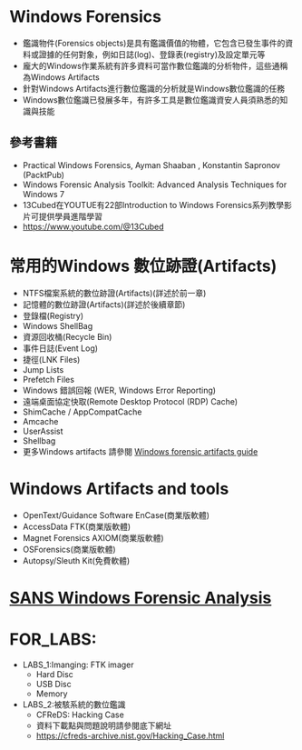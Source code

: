 # Windows Forensics
- 鑑識物件(Forensics objects)是具有鑑識價值的物體，它包含已發生事件的資料或證據的任何對象，例如日誌(log)、登錄表(registry)及設定單元等
- 龐大的Windows作業系統有許多資料可當作數位鑑識的分析物件，這些通稱為Windows Artifacts
- 針對Windows Artifacts進行數位鑑識的分析就是Windows數位鑑識的任務
- Windows數位鑑識已發展多年，有許多工具是數位鑑識資安人員須熟悉的知識與技能

## 參考書籍
- Practical Windows Forensics, Ayman Shaaban , Konstantin Sapronov (PacktPub)
- Windows Forensic Analysis Toolkit: Advanced Analysis Techniques for Windows 7
- 13Cubed在YOUTUE有22部Introduction to Windows Forensics系列教學影片可提供學員進階學習
- https://www.youtube.com/@13Cubed

# 常用的Windows 數位跡證(Artifacts)
- NTFS檔案系統的數位跡證(Artifacts)(詳述於前一章)
- 記憶體的數位跡證(Artifacts)(詳述於後續章節)
- 登錄檔(Registry)
- Windows ShellBag
- 資源回收桶(Recycle Bin)
- 事件日誌(Event Log)
- 捷徑(LNK Files)
- Jump Lists
- Prefetch Files
- Windows 錯誤回報 (WER, Windows Error Reporting)
- 遠端桌面協定快取(Remote Desktop Protocol (RDP) Cache)
- ShimCache / AppCompatCache
- Amcache
- UserAssist
- Shellbag
- 更多Windows artifacts 請參閱 [Windows forensic artifacts guide](https://github.com/Psmths/windows-forensic-artifacts)


# Windows Artifacts and tools
- OpenText/Guidance Software EnCase(商業版軟體)
- AccessData FTK(商業版軟體)
- Magnet Forensics AXIOM(商業版軟體)
- OSForensics(商業版軟體)
- Autopsy/Sleuth Kit(免費軟體)

# [SANS Windows Forensic Analysis](https://www.sans.org/posters/windows-forensic-analysis/)

# FOR_LABS:
- LABS_1:Imanging: FTK imager
  - Hard Disc
  - USB Disc
  - Memory
- LABS_2:被駭系統的數位鑑識
  - CFReDS: Hacking Case
  - 資料下載點與問題說明請參閱底下網址
  - https://cfreds-archive.nist.gov/Hacking_Case.html
